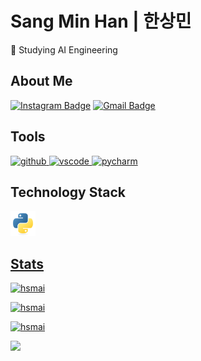 # Sang Min Han | 한상민

:8ball: Studying AI Engineering

## About Me

[![Instagram Badge](https://img.shields.io/badge/Instagram-9c38d1?style=flat&logo=Instagram&logoColor=white)](https://www.instagram.com/hsm_inn/) 
[![Gmail Badge](https://img.shields.io/badge/Gmail-D14836?style=flat&logo=Gmail&logoColor=white)](mailto:artcodehsm@gmail.com)

## Tools

<a href="https://github.com" target="_blank"> <img src="https://cdn.jsdelivr.net/gh/devicons/devicon/icons/github/github-original.svg" alt="github" width="40" height="40"/> </a> <a href="https://code.visualstudio.com/" target="_blank"> <img src="https://cdn.jsdelivr.net/gh/devicons/devicon/icons/vscode/vscode-original.svg" alt="vscode" width="40" height="40"/> </a> <a href="https://postman.com" target="_blank" rel="noreferrer"> <img src="https://cdn.jsdelivr.net/gh/devicons/devicon/icons/pycharm/pycharm-original.svg" alt="pycharm" width="40" height="40"/> </a>

## Technology Stack

</a> <a href="https://www.python.org" target="_blank" rel="noreferrer"> <img src="https://raw.githubusercontent.com/devicons/devicon/master/icons/python/python-original.svg" alt="python" width="40" height="40"/>  

## Stats

<p><img src="https://github-readme-stats.vercel.app/api?username=hsmai&theme=material-palenight&hide_border=false&include_all_commits=false&count_private=false" alt="hsmai" /></p>
<p><img src="https://github-readme-streak-stats.herokuapp.com/?user=hsmai&theme=material-palenight&hide_border=false" alt="hsmai" /></p>
<p><img src="https://github-readme-stats.vercel.app/api/top-langs/?username=hsmai&theme=material-palenight&hide_border=false&include_all_commits=false&count_private=false&layout=compact" alt="hsmai" /></p>

![](https://github-profile-trophy.vercel.app/?username=hsmai&theme=dracula&no-frame=false&no-bg=false&margin-w=4)
